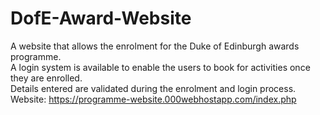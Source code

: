 # DofE-Award-Website

A website that allows the enrolment for the Duke of Edinburgh awards programme.  
A login system is available to enable the users to book for activities once they are enrolled.  
Details entered are validated during the enrolment and login process.  
Website: https://programme-website.000webhostapp.com/index.php
